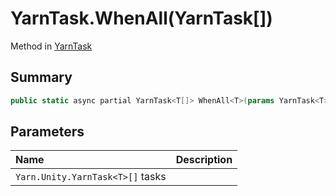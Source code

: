 # YarnTask.WhenAll(YarnTask<T>[])

Method in [YarnTask](/docs/api/csharp/yarn.unity.yarntask-1.md)

## Summary



```csharp
public static async partial YarnTask<T[]> WhenAll<T>(params YarnTask<T>[] tasks)
```

## Parameters

|Name|Description|
|:---|:---|
|`Yarn.Unity.YarnTask<T>[]` tasks||

